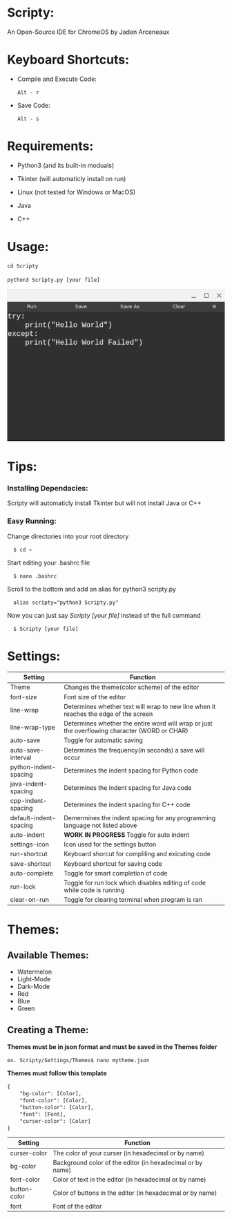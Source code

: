 
# Scripty:

An Open-Source IDE for ChromeOS by Jaden Arceneaux
  
  
# Keyboard Shortcuts:
  - Compile and Execute Code:
  
        Alt - r
  
  
  - Save Code:
  
        Alt - s
  
  
# Requirements:

  - Python3 (and its built-in moduals)
  
  - Tkinter (will automaticly install on run)
  
  - Linux (not tested for Windows or MacOS)
  
  - Java
  
  - C++


# Usage:
  
    cd Scripty
    
    python3 Scripty.py [your file]
  
  ![](images/IMAGE3.png)
  
# Tips:

### Installing Dependacies:
  
  Scripty will automaticly install Tkinter but will not install Java or C++

### Easy Running:

  Change directories into your root directory

      $ cd ~

  Start editing your .bashrc file

      $ nano .bashrc

  Scroll to the bottom and add an alias for python3 scripty.py

      alias scripty="python3 Scripty.py"

  Now you can just say *Scripty [your file]* instead of the full command

      $ Scripty [your file]
  
# Settings:
Setting | Function
------------ | -------------
Theme | Changes the theme(color scheme) of the editor
font-size | Font size of the editor
line-wrap | Determines whether text will wrap to new line when it reaches the edge of the screen
line-wrap-type | Determines whether the entire word will wrap or just the overflowing character (WORD or CHAR)
auto-save | Toggle for automatic saving
auto-save-interval | Determines the frequency(in seconds) a save will occur
python-indent-spacing | Determines the indent spacing for Python code
java-indent-spacing | Determines the indent spacing for Java code
cpp-indent-spacing | Determines the indent spacing for C++ code
default-indent-spacing | Demermines the indent spacing for any programming language not listed above
auto-indent | **WORK IN PROGRESS** Toggle for auto indent
settings-icon | Icon used for the settings button
run-shortcut | Keyboard shorcut for compliling and exicuting code
save-shortcut | Keyboard shortcut for saving code
auto-complete | Toggle for smart completion of code
run-lock | Toggle for run lock which disables editing of code while code is running
clear-on-run | Toggle for clearing terminal when program is ran

# Themes:
## Available Themes:

 - Watermelon
 - Light-Mode
 - Dark-Mode
 - Red
 - Blue
 - Green

## Creating a Theme:
**Themes must be in json format and must be saved in the Themes folder**

	ex. Scripty/Settings/Themes$ nano mytheme.json
		
**Themes must follow this template**

	{
		"bg-color": [Color],
		"font-color": [Color],
		"button-color": [Color],
		"font": [Font],
		"curser-color": [Color]
	}

Setting | Function
------------ | -------------
curser-color | The color of your curser (in hexadecimal or by name)
bg-color | Background color of the editor (in hexadecimal or by name)
font-color | Color of text in the editor (in hexadecimal or by name)
button-color | Color of buttons in the editor (in hexadecimal or by name)
font | Font of the editor

<!--stackedit_data:
eyJoaXN0b3J5IjpbLTIxMjA4MDc1NDgsLTg5OTYyMTY2NiwtMj
A4MjQ3MTQxMiwxMjY5MzkwNDkxLDE5ODE5MzU5ODYsNDU5MDM2
ODg3LDE0NzE4NTMyOTRdfQ==
-->
